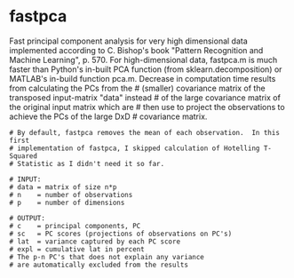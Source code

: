 # fastpca
Fast principal component analysis for very high dimensional data implemented according to C. Bishop's book "Pattern Recognition and Machine Learning", p. 570. For high-dimensional data, fastpca.m is much faster than Python's in-built PCA function (from sklearn.decomposition) or MATLAB's in-build function pca.m. 
Decrease in computation time results from calculating the PCs from the 
    # (smaller) covariance matrix of the transposed input-matrix "data" instead 
    # of the large covariance matrix of the original input matrix which are 
    # then use to project the observations to achieve the PCs of the large DxD 
    # covariance matrix. 
 
    # By default, fastpca removes the mean of each observation.  In this first 
    # implementation of fastpca, I skipped calculation of Hotelling T-Squared 
    # Statistic as I didn't need it so far. 

    # INPUT: 
    # data = matrix of size n*p
    # n    = number of observations
    # p    = number of dimensions

    # OUTPUT:
    # c    = principal components, PC
    # sc   = PC scores (projections of observations on PC's)
    # lat  = variance captured by each PC score
    # expl = cumulative lat in percent
    # The p-n PC's that does not explain any variance 
    # are automatically excluded from the results
